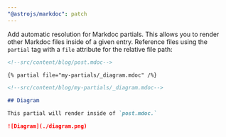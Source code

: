 ```yaml
---
"@astrojs/markdoc": patch
---
```


Add automatic resolution for Markdoc partials. This allows you to render other Markdoc files inside of a given entry. Reference files using the `partial` tag with a `file` attribute for the relative file path:

```md
<!--src/content/blog/post.mdoc-->

{% partial file="my-partials/_diagram.mdoc" /%}

<!--src/content/blog/my-partials/_diagram.mdoc-->

## Diagram

This partial will render inside of `post.mdoc.`

![Diagram](./diagram.png)
```
